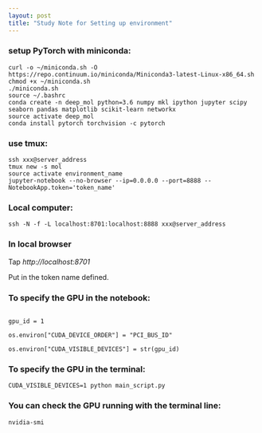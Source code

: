 ```yaml
---
layout: post
title: "Study Note for Setting up environment"
---
```


### setup PyTorch with miniconda:
```terminal
curl -o ~/miniconda.sh -O  https://repo.continuum.io/miniconda/Miniconda3-latest-Linux-x86_64.sh
chmod +x ~/miniconda.sh
./miniconda.sh
source ~/.bashrc
conda create -n deep_mol python=3.6 numpy mkl ipython jupyter scipy seaborn pandas matplotlib scikit-learn networkx
source activate deep_mol
conda install pytorch torchvision -c pytorch
```

### use tmux:
```terminal
ssh xxx@server_address
tmux new -s mol
source activate environment_name
jupyter-notebook --no-browser --ip=0.0.0.0 --port=8888 --NotebookApp.token='token_name'
```

### Local computer:
```terminal
ssh -N -f -L localhost:8701:localhost:8888 xxx@server_address
```

### In local browser
Tap *http://localhost:8701*

Put in the token name defined.

### To specify the GPU in the notebook:
```

gpu_id = 1

os.environ["CUDA_DEVICE_ORDER"] = "PCI_BUS_ID"

os.environ["CUDA_VISIBLE_DEVICES"] = str(gpu_id)
```


### To specify the GPU in the terminal:
```
CUDA_VISIBLE_DEVICES=1 python main_script.py
```


### You can check the GPU running with the terminal line:
```
nvidia-smi
```
